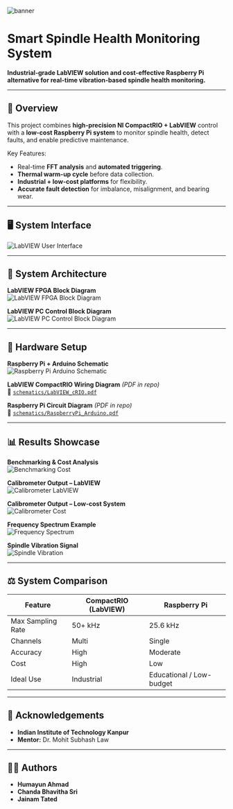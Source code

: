 ![banner](media/User-Interface.png)

# Smart Spindle Health Monitoring System
**Industrial-grade LabVIEW solution and cost-effective Raspberry Pi alternative for real-time vibration-based spindle health monitoring.**

---

## 📌 Overview
This project combines **high-precision NI CompactRIO + LabVIEW** control with a **low-cost Raspberry Pi system** to monitor spindle health, detect faults, and enable predictive maintenance.

Key Features:
- Real-time **FFT analysis** and **automated triggering**.
- **Thermal warm-up cycle** before data collection.
- **Industrial + low-cost platforms** for flexibility.
- **Accurate fault detection** for imbalance, misalignment, and bearing wear.

---

## 🖥 System Interface
![LabVIEW User Interface](media/User-Interface.png)

---

## 🔧 System Architecture

**LabVIEW FPGA Block Diagram**  
![LabVIEW FPGA Block Diagram](LabVIEW/Snippets/FPGA_VI.png)

**LabVIEW PC Control Block Diagram**  
![LabVIEW PC Control Block Diagram](LabVIEW/Snippets/PC_VI.png)

---

## 📡 Hardware Setup

**Raspberry Pi + Arduino Schematic**  
![Raspberry Pi Arduino Schematic](media/Raspberry_Arduino_Setup.jpg)

**LabVIEW CompactRIO Wiring Diagram** *(PDF in repo)*  
📄 [`schematics/LabVIEW_cRIO.pdf`](schematics/LabVIEW_cRIO.pdf)  

**Raspberry Pi Circuit Diagram** *(PDF in repo)*  
📄 [`schematics/RaspberryPi_Arduino.pdf`](schematics/RaspberryPi_Arduino.pdf)

---

## 📊 Results Showcase

**Benchmarking & Cost Analysis**  
![Benchmarking Cost](results/Benchmarking%20Cost.png)

**Calibrometer Output – LabVIEW**  
![Calibrometer LabVIEW](results/Benchmarking/Calibrometer_LabVIEW_Setup.png)

**Calibrometer Output – Low-cost System**  
![Calibrometer Cost](results/Benchmarking/Calibrometer_Cost-EffectiveSetup.jpg)

**Frequency Spectrum Example**  
![Frequency Spectrum](results/Frequency-Spectrum.png)

**Spindle Vibration Signal**  
![Spindle Vibration](results/Spindle-Vibration-Data.png)

---

## ⚖️ System Comparison
| Feature | CompactRIO (LabVIEW) | Raspberry Pi |
|---|---|---|
| Max Sampling Rate | 50+ kHz | 25.6 kHz |
| Channels | Multi | Single |
| Accuracy | High | Moderate |
| Cost | High | Low |
| Ideal Use | Industrial | Educational / Low-budget |

---

## 🙏 Acknowledgements
- **Indian Institute of Technology Kanpur**
- **Mentor:** Dr. Mohit Subhash Law

---

## 👨‍💻 Authors
- **Humayun Ahmad**  
- **Chanda Bhavitha Sri**  
- **Jainam Tated**  
